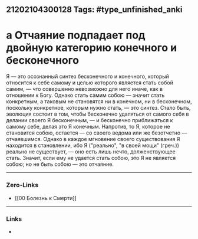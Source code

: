 21202104300128
Tags: #type_unfinished_anki 
---
# а Отчаяние подпадает под двойную категорию конечного и бесконечного

Я — это осознанный синтез бесконечного и конечного, который относится к себе самому и целью которого является стать собой самим, — что совершенно невозможно для него иначе, как в отношении к Богу. Однако стать самим собою — значит стать конкретным, а таковым не становятся ни в конечном, ни в бесконечном, поскольку конкретное, которым нужно стать, — это синтез. Стало быть, эволюция состоит в том, чтобы бесконечно удаляться от самого себя в делании своего Я бесконечным, — и бесконечно приближаться к самому себе, делая это Я конечным. Напротив, то Я, которое не становится собою, остается — со своего ведома или же безотчетно — отчаявшимся. Однако в каждое мгновение своего существования Я находится в становлении, ибо Я ("реально", "в своей мощи" (греч.)) реально не существует, — оно есть лишь нечто, долженствующее стать. Значит, если ему не удается стать собою, это Я не является собою; но не быть собою — это отчаяние.

---
### Zero-Links
- [[00 Болезнь к Смерти]]
---
### Links
-